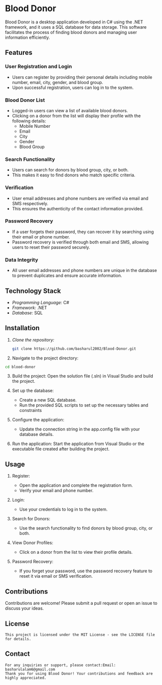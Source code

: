 # Blood Donor

Blood Donor is a desktop application developed in C# using the .NET framework, and it uses a SQL database for data storage. This software facilitates the process of finding blood donors and managing user information efficiently.

## Features

### User Registration and Login
- Users can register by providing their personal details including mobile number, email, city, gender, and blood group.
- Upon successful registration, users can log in to the system.

### Blood Donor List
- Logged-in users can view a list of available blood donors.
- Clicking on a donor from the list will display their profile with the following details:
  - Mobile Number
  - Email
  - City
  - Gender
  - Blood Group

### Search Functionality
- Users can search for donors by blood group, city, or both.
- This makes it easy to find donors who match specific criteria.

### Verification
- User email addresses and phone numbers are verified via email and SMS respectively.
- This ensures the authenticity of the contact information provided.

### Password Recovery
- If a user forgets their password, they can recover it by searching using their email or phone number.
- Password recovery is verified through both email and SMS, allowing users to reset their password securely.

### Data Integrity
- All user email addresses and phone numbers are unique in the database to prevent duplicates and ensure accurate information.

## Technology Stack
- *Programming Language:* C#
- *Framework:* .NET
- *Database:* SQL

## Installation

1. *Clone the repository:*
   ```sh
   git clone https://github.com/basharul2002/Blood-Donor.git


2. Navigate to the project directory:
```sh
cd blood-donor
```

3. Build the project: Open the solution file (.sln) in Visual Studio and build the project.

4. Set up the database:
    - Create a new SQL database.
    - Run the provided SQL scripts to set up the necessary tables and constraints

5. Configure the application:
    - Update the connection string in the app.config file with your database details.
    
6. Run the application: Start the application from Visual Studio or the executable file created after building the project.

## Usage
1. Register:
    - Open the application and complete the registration form.
    - Verify your email and phone number.
2. Login:
    - Use your credentials to log in to the system.

3. Search for Donors:
    - Use the search functionality to find donors by blood group, city, or both.

4. View Donor Profiles:
    - Click on a donor from the list to view their profile details.

5. Password Recovery:
    - If you forget your password, use the password recovery feature to reset it via email or SMS verification.
    
## Contributions
Contributions are welcome! Please submit a pull request or open an issue to discuss your ideas.

## License
    This project is licensed under the MIT License - see the LICENSE file for details.

## Contact
    For any inquiries or support, please contact:Email: basharulalam6@gmail.com
    Thank you for using Blood Donor! Your contributions and feedback are highly appreciated.